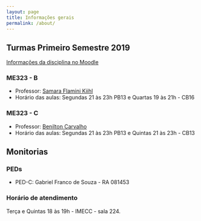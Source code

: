 ```yaml
---
layout: page
title: Informações gerais
permalink: /about/
---
```



## Turmas Primeiro Semestre 2019

[Informações da disciplina no Moodle](http://www.ggte.unicamp.br/eam/course/view.php?id=10891)


### ME323 - B

* Professor: [Samara Flamini Kiihl](http://www.ime.unicamp.br/~samara/)
* Horário das aulas: Segundas 21 às 23h PB13 e Quartas 19 às 21h - CB16


### ME323 - C

* Professor: [Benilton Carvalho](http://www.ime.unicamp.br/~benilton/)
* Horário das aulas: Segundas 21 às 23h PB13 e Quintas 21 às 23h - CB13



## Monitorias

### PEDs

* PED-C: Gabriel Franco de Souza - RA 081453


### Horário de atendimento

Terça e Quintas 18 às 19h - IMECC - sala 224.

